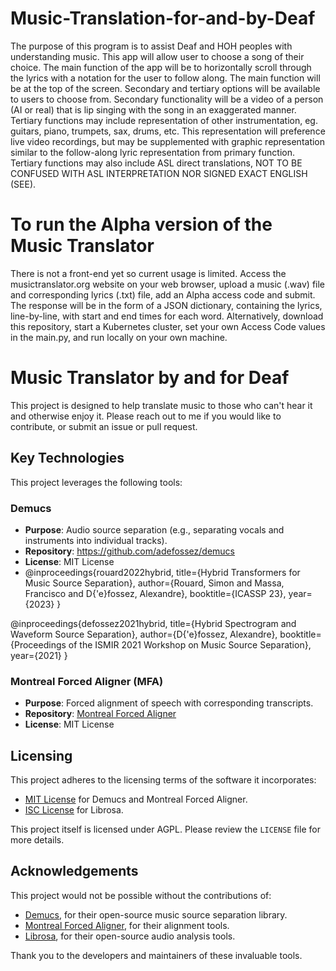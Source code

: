 # Music-Translation-for-and-by-Deaf

The purpose of this program is to assist Deaf and HOH peoples with understanding music. 
This app will allow user to choose a song of their choice.
The main function of the app will be to horizontally scroll through the lyrics with a notation for the user to follow along.
The main function will be at the top of the screen.
Secondary and tertiary options will be available to users to choose from.
Secondary functionality will be a video of a person (AI or real) that is lip singing with the song in an exaggerated manner.
Tertiary functions may include representation of other instrumentation, eg. guitars, piano, trumpets, sax, drums, etc. This representation will preference live video recordings, but may be supplemented with graphic representation similar to the follow-along lyric representation from primary function.
Tertiary functions may also include ASL direct translations, NOT TO BE CONFUSED WITH ASL INTERPRETATION NOR SIGNED EXACT ENGLISH (SEE).

# To run the Alpha version of the Music Translator
There is not a front-end yet so current usage is limited.
Access the musictranslator.org website on your web browser, upload a music (.wav) file and corresponding lyrics (.txt) file, add an Alpha access code and submit.
The response will be in the form of a JSON dictionary, containing the lyrics, line-by-line, with start and end times for each word.
Alternatively, download this repository, start a Kubernetes cluster, set your own Access Code values in the main.py, and run locally on your own machine.

# Music Translator by and for Deaf

This project is designed to help translate music to those who can't hear it and otherwise enjoy it.
Please reach out to me if you would like to contribute, or submit an issue or pull request.

## Key Technologies
This project leverages the following tools:

### Demucs
- **Purpose**: Audio source separation (e.g., separating vocals and instruments into individual tracks).
- **Repository**: https://github.com/adefossez/demucs
- **License**: MIT License
- @inproceedings{rouard2022hybrid,
  title={Hybrid Transformers for Music Source Separation},
  author={Rouard, Simon and Massa, Francisco and D{\'e}fossez, Alexandre},
  booktitle={ICASSP 23},
  year={2023}
}

@inproceedings{defossez2021hybrid,
  title={Hybrid Spectrogram and Waveform Source Separation},
  author={D{\'e}fossez, Alexandre},
  booktitle={Proceedings of the ISMIR 2021 Workshop on Music Source Separation},
  year={2021}
}

### Montreal Forced Aligner (MFA)
- **Purpose**: Forced alignment of speech with corresponding transcripts.
- **Repository**: [Montreal Forced Aligner](https://github.com/MontrealCorpusTools/Montreal-Forced-Aligner)
- **License**: MIT License

## Licensing
This project adheres to the licensing terms of the software it incorporates:
- [MIT License](https://opensource.org/licenses/MIT) for Demucs and Montreal Forced Aligner.
- [ISC License](https://opensource.org/licenses/ISC) for Librosa.

This project itself is licensed under AGPL. Please review the `LICENSE` file for more details.

## Acknowledgements

This project would not be possible without the contributions of:
- [Demucs](https://github.com/adefossez/demucs), for their open-source music source separation library.
- [Montreal Forced Aligner](https://github.com/MontrealCorpusTools/Montreal-Forced-Aligner), for their alignment tools.
- [Librosa](https://github.com/librosa/librosa), for their open-source audio analysis tools.

Thank you to the developers and maintainers of these invaluable tools.

